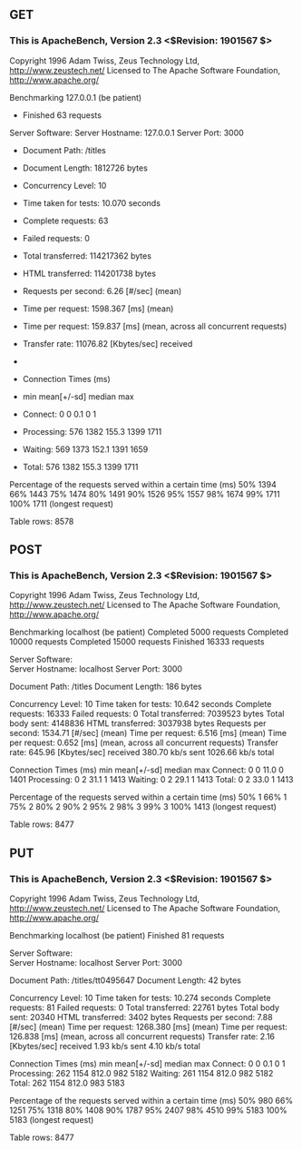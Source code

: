 ## GET

### This is ApacheBench, Version 2.3 <$Revision: 1901567 $>

Copyright 1996 Adam Twiss, Zeus Technology Ltd, http://www.zeustech.net/
Licensed to The Apache Software Foundation, http://www.apache.org/

Benchmarking 127.0.0.1 (be patient)

- Finished 63 requests

Server Software:
Server Hostname: 127.0.0.1
Server Port: 3000

- Document Path: /titles
- Document Length: 1812726 bytes

- Concurrency Level: 10
- Time taken for tests: 10.070 seconds
- Complete requests: 63
- Failed requests: 0
- Total transferred: 114217362 bytes
- HTML transferred: 114201738 bytes
- Requests per second: 6.26 [#/sec] (mean)
- Time per request: 1598.367 [ms] (mean)
- Time per request: 159.837 [ms] (mean, across all concurrent requests)
- Transfer rate: 11076.82 [Kbytes/sec] received
-
- Connection Times (ms)
- min mean[+/-sd] median max
- Connect: 0 0 0.1 0 1
- Processing: 576 1382 155.3 1399 1711
- Waiting: 569 1373 152.1 1391 1659
- Total: 576 1382 155.3 1399 1711

Percentage of the requests served within a certain time (ms)
50% 1394
66% 1443
75% 1474
80% 1491
90% 1526
95% 1557
98% 1674
99% 1711
100% 1711 (longest request)

Table rows: 8578

## POST

### This is ApacheBench, Version 2.3 <$Revision: 1901567 $>

Copyright 1996 Adam Twiss, Zeus Technology Ltd, http://www.zeustech.net/
Licensed to The Apache Software Foundation, http://www.apache.org/

Benchmarking localhost (be patient)
Completed 5000 requests
Completed 10000 requests
Completed 15000 requests
Finished 16333 requests

Server Software:  
Server Hostname: localhost
Server Port: 3000

Document Path: /titles
Document Length: 186 bytes

Concurrency Level: 10
Time taken for tests: 10.642 seconds
Complete requests: 16333
Failed requests: 0
Total transferred: 7039523 bytes
Total body sent: 4148836
HTML transferred: 3037938 bytes
Requests per second: 1534.71 [#/sec] (mean)
Time per request: 6.516 [ms] (mean)
Time per request: 0.652 [ms] (mean, across all concurrent requests)
Transfer rate: 645.96 [Kbytes/sec] received
380.70 kb/s sent
1026.66 kb/s total

Connection Times (ms)
min mean[+/-sd] median max
Connect: 0 0 11.0 0 1401
Processing: 0 2 31.1 1 1413
Waiting: 0 2 29.1 1 1413
Total: 0 2 33.0 1 1413

Percentage of the requests served within a certain time (ms)
50% 1
66% 1
75% 2
80% 2
90% 2
95% 2
98% 3
99% 3
100% 1413 (longest request)

Table rows: 8477

## PUT

### This is ApacheBench, Version 2.3 <$Revision: 1901567 $>

Copyright 1996 Adam Twiss, Zeus Technology Ltd, http://www.zeustech.net/
Licensed to The Apache Software Foundation, http://www.apache.org/

Benchmarking localhost (be patient)
Finished 81 requests

Server Software:  
Server Hostname: localhost
Server Port: 3000

Document Path: /titles/tt0495647
Document Length: 42 bytes

Concurrency Level: 10
Time taken for tests: 10.274 seconds
Complete requests: 81
Failed requests: 0
Total transferred: 22761 bytes
Total body sent: 20340
HTML transferred: 3402 bytes
Requests per second: 7.88 [#/sec] (mean)
Time per request: 1268.380 [ms] (mean)
Time per request: 126.838 [ms] (mean, across all concurrent requests)
Transfer rate: 2.16 [Kbytes/sec] received
1.93 kb/s sent
4.10 kb/s total

Connection Times (ms)
min mean[+/-sd] median max
Connect: 0 0 0.1 0 1
Processing: 262 1154 812.0 982 5182
Waiting: 261 1154 812.0 982 5182
Total: 262 1154 812.0 983 5183

Percentage of the requests served within a certain time (ms)
50% 980
66% 1251
75% 1318
80% 1408
90% 1787
95% 2407
98% 4510
99% 5183
100% 5183 (longest request)

Table rows: 8477
